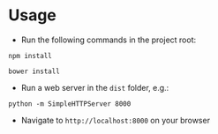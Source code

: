 # Usage

* Run the following commands in the project root:

`npm install`

`bower install`

* Run a web server in the `dist` folder, e.g.:

`python -m SimpleHTTPServer 8000`

* Navigate to `http://localhost:8000` on your browser
